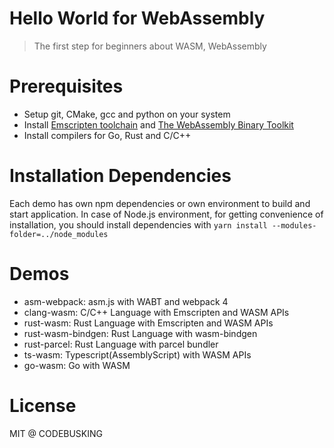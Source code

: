 # Hello World for WebAssembly

> The first step for beginners about WASM, WebAssembly

# Prerequisites

- Setup git, CMake, gcc and python on your system
- Install [Emscripten toolchain](http://webassembly.org/getting-started/developers-guide/) and [The WebAssembly Binary Toolkit](https://github.com/WebAssembly/wabt)
- Install compilers for Go, Rust and C/C++

# Installation Dependencies

Each demo has own npm dependencies or own environment to build and start application. In case of Node.js environment, for getting convenience of installation, you should install dependencies with `yarn install --modules-folder=../node_modules` 

# Demos

- asm-webpack: asm.js with WABT and webpack 4
- clang-wasm: C/C++ Language with Emscripten and WASM APIs
- rust-wasm: Rust Language with Emscripten and WASM APIs
- rust-wasm-bindgen: Rust Language with wasm-bindgen
- rust-parcel: Rust Language with parcel bundler
- ts-wasm: Typescript(AssemblyScript) with WASM APIs
- go-wasm: Go with WASM

# License

MIT @ CODEBUSKING
